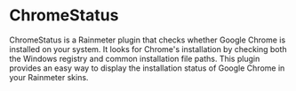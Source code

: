 # ChromeStatus
ChromeStatus is a Rainmeter plugin that checks whether Google Chrome is installed on your system. It looks for Chrome's installation by checking both the Windows registry and common installation file paths. This plugin provides an easy way to display the installation status of Google Chrome in your Rainmeter skins.
